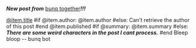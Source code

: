 ***New post from*** [bunq together](https://together.bunq.com)***!!!***

[@item.title](@item.link)
#if @item.author:
@item.author
#else:
Can't retrieve the author of this post
#end
@item.published
#if @summary:
@item.summary
#else:
***There are some weird characters in the post I cant process.***
#end
Bleep bloop -- bunq bot
